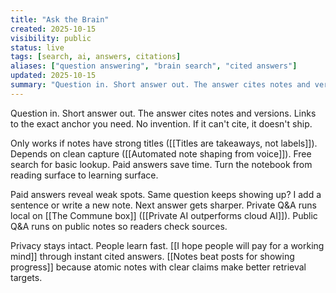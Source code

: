 ```yaml
---
title: "Ask the Brain"
created: 2025-10-15
visibility: public
status: live
tags: [search, ai, answers, citations]
aliases: ["question answering", "brain search", "cited answers"]
updated: 2025-10-15
summary: "Question in. Short answer out. The answer cites notes and versions. It links to the exact anchor you need. It does not invent. If an answer cannot cite, it does not ship."
---
```


Question in. Short answer out. The answer cites notes and versions. Links to the exact anchor you need. No invention. If it can't cite, it doesn't ship.

Only works if notes have strong titles ([[Titles are takeaways, not labels]]). Depends on clean capture ([[Automated note shaping from voice]]). Free search for basic lookup. Paid answers save time. Turn the notebook from reading surface to learning surface.

Paid answers reveal weak spots. Same question keeps showing up? I add a sentence or write a new note. Next answer gets sharper. Private Q&A runs local on [[The Commune box]] ([[Private AI outperforms cloud AI]]). Public Q&A runs on public notes so readers check sources.

Privacy stays intact. People learn fast. [[I hope people will pay for a working mind]] through instant cited answers. [[Notes beat posts for showing progress]] because atomic notes with clear claims make better retrieval targets.
